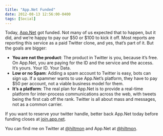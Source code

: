 ```yaml
---
title: "App.Net Funded"
date: 2012-08-13 12:56:00-0400
tags: [Social]
---
```


Today, [App.Net](https://join.app.net) got funded. Not many of us expected that to happen, but it did, and we’re happy to pay our $50 or $100 to kick it off.  Most reports are reporting this service as a paid Twitter clone, and yes, that’s part of it. But the goals are bigger:

* **You are not the product**: The product in Twitter is you, because it’s free. On App.Net, you are paying for the ID and the service and the access. It’s yours. Your ID. Your Data.
* **Low or no Spam**: Adding a spam account to Twitter is easy, bots can sign up. If a spammer wants to use App.Net’s platform, they have to pay $50 per account, not a viable business model for them.
* **It’s a platform**: The real plan for App.Net is to provide a real-time platform for inter-process communications across the web, with tweets being the first cab off the rank. Twitter is all about mass and messages, not as a common carrier.

If you want to reserve your twitter handle, better back App.Net today before funding closes at [join.app.net](http://join.app.net).

You can find me on Twitter at [@hiltmon](https://twitter.com/hiltmon) and App.Net at [@hiltmon](https://alpha.app.net/hiltmon).
